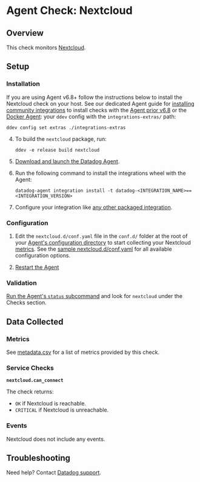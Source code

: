 # Agent Check: Nextcloud

## Overview

This check monitors [Nextcloud][1].

## Setup

### Installation

If you are using Agent v6.8+ follow the instructions below to install the Nextcloud check on your host. See our dedicated Agent guide for [installing community integrations][2] to install checks with the [Agent prior v6.8][3] or the [Docker Agent][4]: your `ddev` config with the `integrations-extras/` path:

   ```shell
   ddev config set extras ./integrations-extras
   ```

4. To build the `nextcloud` package, run:

   ```shell
   ddev -e release build nextcloud
   ```

1. [Download and launch the Datadog Agent][5].
2. Run the following command to install the integrations wheel with the Agent:

   ```shell
   datadog-agent integration install -t datadog-<INTEGRATION_NAME>==<INTEGRATION_VERSION>
   ```

3. Configure your integration like [any other packaged integration][6].

### Configuration

1. Edit the `nextcloud.d/conf.yaml` file in the `conf.d/` folder at the root of your [Agent's configuration directory][7] to start collecting your Nextcloud [metrics](#metrics). See the [sample nextcloud.d/conf.yaml][8] for all available configuration options.

2. [Restart the Agent][9]

### Validation

[Run the Agent's `status` subcommand][10] and look for `nextcloud` under the Checks section.

## Data Collected

### Metrics

See [metadata.csv][11] for a list of metrics provided by this check.

### Service Checks

**`nextcloud.can_connect`**

The check returns:

- `OK` if Nextcloud is reachable.
- `CRITICAL` if Nextcloud is unreachable.

### Events

Nextcloud does not include any events.

## Troubleshooting

Need help? Contact [Datadog support][12].

[1]: https://nextcloud.com
[2]: https://docs.datadoghq.com/agent/guide/community-integrations-installation-with-docker-agent/
[3]: https://docs.datadoghq.com/agent/guide/community-integrations-installation-with-docker-agent/?tab=agentpriorto68
[4]: https://docs.datadoghq.com/agent/guide/community-integrations-installation-with-docker-agent/?tab=docker
[5]: https://app.datadoghq.com/account/settings#agent
[6]: https://docs.datadoghq.com/getting_started/integrations/
[7]: https://docs.datadoghq.com/agent/guide/agent-configuration-files/#agent-configuration-directory
[8]: https://github.com/DataDog/integrations-extras/blob/master/nextcloud/datadog_checks/nextcloud/data/conf.yaml.example
[9]: https://docs.datadoghq.com/agent/guide/agent-commands/#start-stop-and-restart-the-agent
[10]: https://docs.datadoghq.com/agent/guide/agent-commands/#service-status
[11]: https://github.com/DataDog/integrations-extras/blob/master/nextcloud/metadata.csv
[12]: https://docs.datadoghq.com/help/
